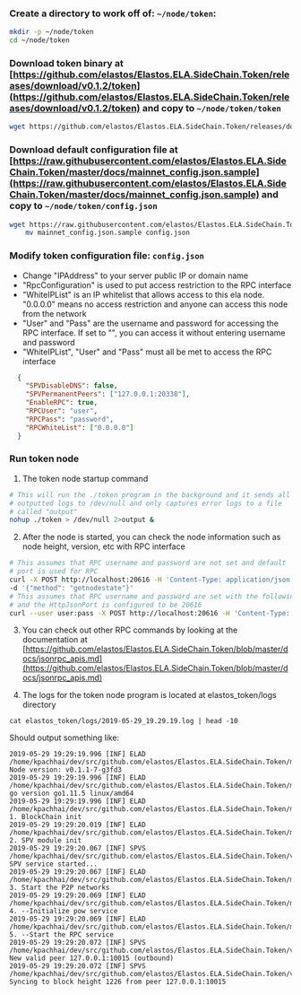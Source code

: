 ### Create a directory to work off of: `~/node/token`:
```bash
mkdir -p ~/node/token
cd ~/node/token
```
### Download token binary at [https://github.com/elastos/Elastos.ELA.SideChain.Token/releases/download/v0.1.2/token](https://github.com/elastos/Elastos.ELA.SideChain.Token/releases/download/v0.1.2/token) and copy to `~/node/token/token`
```bash
wget https://github.com/elastos/Elastos.ELA.SideChain.Token/releases/download/v0.1.2/token
```
### Download default configuration file at [https://raw.githubusercontent.com/elastos/Elastos.ELA.SideChain.Token/master/docs/mainnet_config.json.sample](https://raw.githubusercontent.com/elastos/Elastos.ELA.SideChain.Token/master/docs/mainnet_config.json.sample) and copy to `~/node/token/config.json`
```bash
wget https://raw.githubusercontent.com/elastos/Elastos.ELA.SideChain.Token/master/docs/mainnet_config.json.sample
    mv mainnet_config.json.sample config.json
```
### Modify token configuration file: `config.json`
- Change "IPAddress" to your server public IP or domain name
- "RpcConfiguration" is used to put access restriction to the RPC interface
- "WhiteIPList" is an IP whitelist that allows access to this ela node. "0.0.0.0" means no access restriction and anyone can access this node from the network
- "User" and "Pass" are the username and password for accessing the RPC interface. If set to "", you can access it without entering username and password
- "WhiteIPList", "User" and "Pass" must all be met to access the RPC interface
```json
  {
    "SPVDisableDNS": false,
    "SPVPermanentPeers": ["127.0.0.1:20338"],
    "EnableRPC": true,
    "RPCUser": "user",
    "RPCPass": "password",
    "RPCWhiteList": ["0.0.0.0"]
  }
```
### Run token node 
1. The token node startup command
```bash
# This will run the ./token program in the background and it sends all the 
# outputted logs to /dev/null and only captures error logs to a file
# called "output"
nohup ./token > /dev/null 2>output & 
```
2. After the node is started, you can check the node information such as node height, version, etc with RPC interface
```bash
# This assumes that RPC username and password are not set and default
# port is used for RPC
curl -X POST http://localhost:20616 -H 'Content-Type: application/json' \
-d '{"method": "getnodestate"}' 
# This assumes that RPC username and password are set with the following
# and the HttpJsonPort is configured to be 20616
curl --user user:pass -X POST http://localhost:20616 -H 'Content-Type: application/json' -d '{"method": "getnodestate"}'
```
3. You can check out other RPC commands by looking at the documentation at [https://github.com/elastos/Elastos.ELA.SideChain.Token/blob/master/docs/jsonrpc_apis.md](https://github.com/elastos/Elastos.ELA.SideChain.Token/blob/master/docs/jsonrpc_apis.md)

4. The logs for the token node program is located at elastos_token/logs directory

```
cat elastos_token/logs/2019-05-29_19.29.19.log | head -10
```

Should output something like:
```
2019-05-29 19:29:19.996 [INF] ELAD /home/kpachhai/dev/src/github.com/elastos/Elastos.ELA.SideChain.Token/main.go:58: Node version: v0.1.1-7-g3fd3
2019-05-29 19:29:19.996 [INF] ELAD /home/kpachhai/dev/src/github.com/elastos/Elastos.ELA.SideChain.Token/main.go:59: go version go1.11.5 linux/amd64
2019-05-29 19:29:19.996 [INF] ELAD /home/kpachhai/dev/src/github.com/elastos/Elastos.ELA.SideChain.Token/main.go:64: 1. BlockChain init
2019-05-29 19:29:20.019 [INF] ELAD /home/kpachhai/dev/src/github.com/elastos/Elastos.ELA.SideChain.Token/main.go:73: 2. SPV module init
2019-05-29 19:29:20.067 [INF] SPVS /home/kpachhai/dev/src/github.com/elastos/Elastos.ELA.SideChain.Token/vendor/github.com/elastos/Elastos.ELA.SPV/sdk/service.go:464: SPV service started...
2019-05-29 19:29:20.067 [INF] ELAD /home/kpachhai/dev/src/github.com/elastos/Elastos.ELA.SideChain.Token/main.go:137: 3. Start the P2P networks
2019-05-29 19:29:20.069 [INF] ELAD /home/kpachhai/dev/src/github.com/elastos/Elastos.ELA.SideChain.Token/main.go:160: 4. --Initialize pow service
2019-05-29 19:29:20.069 [INF] ELAD /home/kpachhai/dev/src/github.com/elastos/Elastos.ELA.SideChain.Token/main.go:181: 5. --Start the RPC service
2019-05-29 19:29:20.072 [INF] SPVS /home/kpachhai/dev/src/github.com/elastos/Elastos.ELA.SideChain.Token/vendor/github.com/elastos/Elastos.ELA.SPV/sync/manager.go:244: New valid peer 127.0.0.1:10015 (outbound)
2019-05-29 19:29:20.072 [INF] SPVS /home/kpachhai/dev/src/github.com/elastos/Elastos.ELA.SideChain.Token/vendor/github.com/elastos/Elastos.ELA.SPV/sync/manager.go:197: Syncing to block height 1226 from peer 127.0.0.1:10015
```